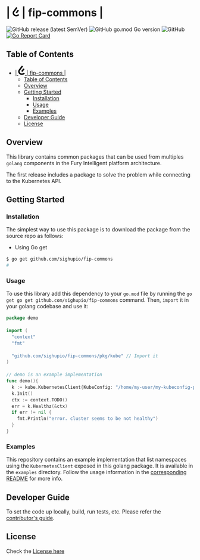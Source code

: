 # | <img src="docs/images/logo.png" alt="Fury Logo" width="18" height="25"> |  fip-commons |

![GitHub release (latest SemVer)](https://img.shields.io/github/v/release/sighupio/fip-commons)
![GitHub go.mod Go version](https://img.shields.io/github/go-mod/go-version/sighupio/fip-commons)
![GitHub](https://img.shields.io/github/license/sighupio/fip-commons)
[![Go Report Card](https://goreportcard.com/badge/github.com/sighupio/fip-commons)](https://goreportcard.com/report/github.com/sighupio/fip-commons)

## Table of Contents

- [| <img src="docs/images/logo.png" alt="Fury Logo" width="18" height="25"> |  fip-commons |](#----fip-commons-)
  - [Table of Contents](#table-of-contents)
  - [Overview](#overview)
  - [Getting Started](#getting-started)
    - [Installation](#installation)
    - [Usage](#usage)
    - [Examples](#examples)
  - [Developer Guide](#developer-guide)
  - [License](#license)

## Overview

This library contains common packages that can be used from multiples `golang` components in the
Fury Intelligent platform architecture.

The first release includes a package to solve the problem while connecting to the Kubernetes API.

## Getting Started

### Installation

The simplest way to use this package is to download the package from the source repo as follows:

* Using Go get

```sh
$ go get github.com/sighupio/fip-commons
#
```

### Usage

To use this library add this dependency to your `go.mod` file by running the
`go get go get github.com/sighupio/fip-commons` command. Then, `import` it in your golang codebase and use it:

```go
package demo

import (
  "context"
  "fmt"

  "github.com/sighupio/fip-commons/pkg/kube" // Import it
)

// demo is an example implementation
func demo(){
  k := kube.KubernetesClient{KubeConfig: "/home/my-user/my-kubeconfig-path"}
  k.Init()
  ctx := context.TODO()
  err = k.Healthz(&ctx)
  if err != nil {
    fmt.Println("error. cluster seems to be not healthy")
  }
}
```

### Examples

This repository contains an example implementation that list namespaces using the `KubernetesClient` exposed in this
golang package. It is available in the `examples` directory. Follow the usage information in the
[corresponding README](./examples/) for more info.

## Developer Guide

To set the code up locally, build, run tests, etc. Please refer the
[contributor's guide](./CONTRIBUTING.md).

## License

Check the [License here](LICENSE)

